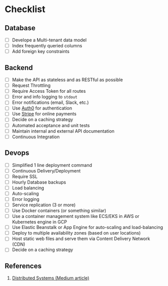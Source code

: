 # Checklist

## Database

- [ ] Develope a Multi-tenant data model
- [ ] Index frequently queried columns
- [ ] Add foreign key constraints

## Backend

- [ ] Make the API as stateless and as RESTful as possible
- [ ] Request Throttling
- [ ] Require Access Token for all routes
- [ ] Error and info logging to `stdout`
- [ ] Error notifications (email, Slack, etc.)
- [ ] Use [Auth0](https://auth0.com/) for authentication
- [ ] Use [Stripe](https://stripe.com/fr) for online payments
- [ ] Decide on a caching strategy
- [ ] Automated acceptance and unit tests
- [ ] Maintain internal and external API documentation
- [ ] Continuous Integration

## Devops

- [ ] Simplified 1 line deployment command
- [ ] Continuous Delivery/Deployment
- [ ] Require SSL
- [ ] Hourly Database backups
- [ ] Load balancing
- [ ] Auto-scaling
- [ ] Error logging 
- [ ] Service replication (3 or more)
- [ ] Use Docker containers (or something similar)
- [ ] Use a container management system like ECS/EKS in AWS or Kubernetes engine in GCP
- [ ] Use Elastic Beanstalk or App Engine for auto-scaling and load-balancing
- [ ] Deploy to multiple availability zones (based on user locations)
- [ ] Host static web files and serve them via Content Delivery Network (CDN)
- [ ] Decide on a caching strategy

## References

1. [Distributed Systems (Medium article)](https://medium.freecodecamp.org/distributed-systems-when-you-should-build-them-and-how-to-scale-a-step-by-step-guide-37e76a177218)